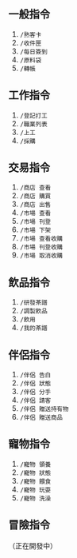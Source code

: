 ## 一般指令
1. `/熟客卡`
2. `/收件匣`
3. `/每日簽到`
4. `/原料袋`
5. `/轉帳`

## 工作指令
1. `/登記打工`
2. `/職業列表`
3. `/上工`
4. `/採購`

## 交易指令
1. `/商店 查看`
2. `/商店 購買`
3. `/商店 出售`
4. `/市場 查看`
5. `/市場 刊登`
6. `/市場 下架`
7. `/市場 查看收購`
8. `/市場 刊登收購`
9. `/市場 取消收購`

## 飲品指令
1. `/研發茶譜`
2. `/調製飲品`
3. `/飲用`
4. `/我的茶譜`

## 伴侶指令
1. `/伴侶 告白`
2. `/伴侶 狀態`
3. `/伴侶 分手`
4. `/伴侶 請客`
5. `/伴侶 贈送持有物`
6. `/伴侶 贈送商品`

## 寵物指令
1. `/寵物 領養`
2. `/寵物 狀態`
3. `/寵物 餵食`
4. `/寵物 玩耍`
5. `/寵物 洗澡`

## 冒險指令
（正在開發中）